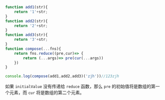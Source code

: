 ```js
function add1(str){
    return '1'+str;
}
function add2(str){
    return '2'+str;
}
function add3(str){
    return '3'+str;
}
function compose(...fns){
    return fns.reduce((pre,cur)=> {
        return (...args)=> pre(cur(...args))
    })
}

console.log(compose(add1,add2,add3)('zjh'))//123zjh
```

如果 `initialValue` 没有传递给 `reduce` 函数，那么 `pre` 的初始值将是数组的第一个元素，而 `cur` 将是数组的第二个元素。